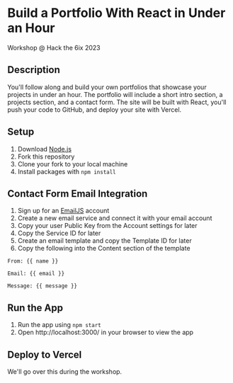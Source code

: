 # Build a Portfolio With React in Under an Hour

Workshop @ Hack the 6ix 2023

## Description

You'll follow along and build your own portfolios that showcase your projects in under an hour. The portfolio will include a short intro section, a projects section, and a contact form. The site will be built with React, you'll push your code to GitHub, and deploy your site with Vercel.

## Setup

1. Download [Node.js](https://nodejs.org/en)
2. Fork this repository
3. Clone your fork to your local machine
4. Install packages with `npm install`

## Contact Form Email Integration

1. Sign up for an [EmailJS](https://www.emailjs.com/) account
2. Create a new email service and connect it with your email account
3. Copy your user Public Key from the Account settings for later
4. Copy the Service ID for later
5. Create an email template and copy the Template ID for later
6. Copy the following into the Content section of the template
```
From: {{ name }}

Email: {{ email }}

Message: {{ message }}
```

## Run the App

1. Run the app using `npm start`
2. Open http://localhost:3000/ in your browser to view the app

## Deploy to Vercel

We'll go over this during the workshop.
